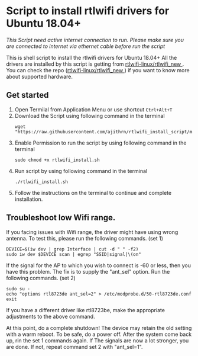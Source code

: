 # Script to install rtlwifi drivers for Ubuntu 18.04+


*This Script need active internet connection to run. Please make sure you are connected to internet via ethernet cable before run the script*

This is shell script to install the rtlwifi drivers for Ubuntu 18.04+ All the drivers are installed by this script is getting from [rtlwifi-linux/rtlwifi_new
](https://github.com/rtlwifi-linux/rtlwifi_new). You can check the repo ([rtlwifi-linux/rtlwifi_new
](https://github.com/rtlwifi-linux/rtlwifi_new)) if you want to know more about supported hardware.


## Get started

1. Open Termilal from Application Menu or use shortcut  `Ctrl+Alt+T`
2. Download the Script using following command in the terminal
    ```
    wget "https://raw.githubusercontent.com/ajithrn/rtlwifi_install_script/master/rtlwifi_install.sh"
    ```
3. Enable Permission to run the script by using following command in the terminal
    ```
    sudo chmod +x rtlwifi_install.sh
    ```
4. Run script by using following command in the terminal
    ```
    ./rtlwifi_install.sh
    ```
5. Follow the instructions on the terminal to continue and complete installation.


## Troubleshoot low Wifi range.

If you facing issues with Wifi range, the driver might have using wrong antenna. To test this, please run the following commands. (set 1)

```
DEVICE=$(iw dev | grep Interface | cut -d " " -f2)
sudo iw dev $DEVICE scan | egrep "SSID|signal|\(on"
```

If the signal for the AP to which you wish to connect is -60 or less, then you have this problem.
The fix is to supply the "ant_sel" option. Run the following commands. (set 2)

```
sudo su -
echo "options rtl8723de ant_sel=2" > /etc/modprobe.d/50-rtl8723de.conf
exit
```

If you have a different driver like rtl8723be, make the appropriate adjustments to the above command.

At this point, do a complete shutdown! The device may retain the old setting with a warm reboot. To be safe, do a power off. After the system come back up, rin the set 1 commands again. If The signals are now a lot stronger, you are done. If not, repeat command set 2 with "ant_sel=1".
